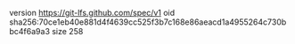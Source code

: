 version https://git-lfs.github.com/spec/v1
oid sha256:70ce1eb40e881d4f4639cc525f3b7c168e86aeacd1a4955264c730bbc4f6a9a3
size 258
